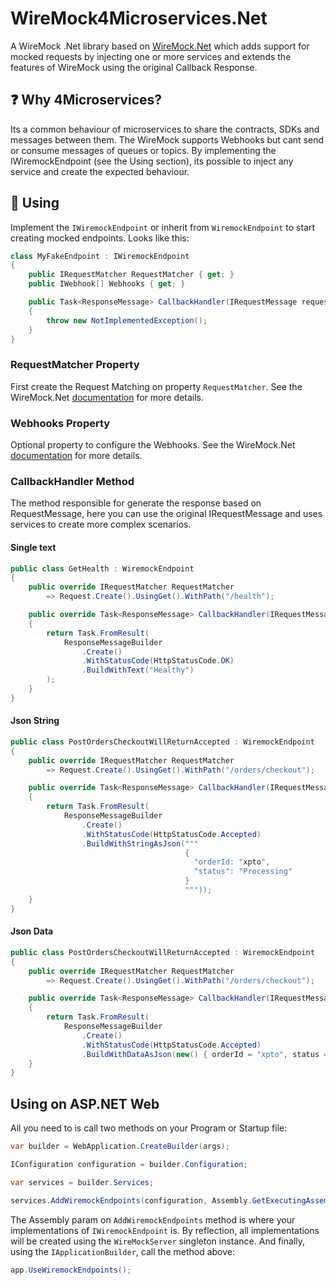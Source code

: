 # WireMock4Microservices.Net
A WireMock .Net library based on [WireMock.Net](https://github.com/WireMock-Net/WireMock.Net) which adds support for mocked requests by injecting one or more services and extends the features of WireMock using the original Callback Response.

## :question: Why 4Microservices? 
Its a common behaviour of microservices to share the contracts, SDKs and messages between them. The WireMock supports Webhooks but cant send or consume messages of queues or topics. By implementing the IWiremockEndpoint (see the Using section), its possible to inject any service and create the expected behaviour.

## :page_facing_up: Using
Implement the `IWiremockEndpoint` or inherit from `WiremockEndpoint` to start creating mocked endpoints. Looks like this:
```csharp
class MyFakeEndpoint : IWiremockEndpoint
{
    public IRequestMatcher RequestMatcher { get; }
    public IWebhook[] Webhooks { get; }

    public Task<ResponseMessage> CallbackHandler(IRequestMessage requestMessage)
    {
        throw new NotImplementedException();
    }
}
```

### RequestMatcher Property
First create the Request Matching on property `RequestMatcher`. See the WireMock.Net [documentation](https://github.com/WireMock-Net/WireMock.Net/wiki/Request-Matching) for more details.

### Webhooks Property
Optional property to configure the Webhooks. See the WireMock.Net [documentation](https://github.com/WireMock-Net/WireMock.Net/wiki/Webhook) for more details.

### CallbackHandler Method
The method responsible for generate the response based on RequestMessage, here you can use the original IRequestMessage and uses services to create more complex scenarios.

#### Single text
```csharp
public class GetHealth : WiremockEndpoint
{
    public override IRequestMatcher RequestMatcher
        => Request.Create().UsingGet().WithPath("/health");

    public override Task<ResponseMessage> CallbackHandler(IRequestMessage requestMessage)
    {
        return Task.FromResult(
            ResponseMessageBuilder
                .Create()
                .WithStatusCode(HttpStatusCode.OK)
                .BuildWithText("Healthy")
        );
    }
}
```

#### Json String
```csharp
public class PostOrdersCheckoutWillReturnAccepted : WiremockEndpoint
{
    public override IRequestMatcher RequestMatcher
        => Request.Create().UsingGet().WithPath("/orders/checkout");

    public override Task<ResponseMessage> CallbackHandler(IRequestMessage requestMessage)
    {
        return Task.FromResult(
            ResponseMessageBuilder
                .Create()
                .WithStatusCode(HttpStatusCode.Accepted)
                .BuildWithStringAsJson("""
                                       {
                                         "orderId: "xpto",
                                         "status": "Processing"
                                       }
                                       """));
    }
}
```

#### Json Data
```csharp
public class PostOrdersCheckoutWillReturnAccepted : WiremockEndpoint
{
    public override IRequestMatcher RequestMatcher
        => Request.Create().UsingGet().WithPath("/orders/checkout");

    public override Task<ResponseMessage> CallbackHandler(IRequestMessage requestMessage)
    {
        return Task.FromResult(
            ResponseMessageBuilder
                .Create()
                .WithStatusCode(HttpStatusCode.Accepted)
                .BuildWithDataAsJson(new() { orderId = "xpto", status = "Processing" }));
    }
}
```

## Using on ASP.NET Web
All you need to is call two methods on your Program or Startup file:

```csharp
var builder = WebApplication.CreateBuilder(args);

IConfiguration configuration = builder.Configuration;

var services = builder.Services;

services.AddWiremockEndpoints(configuration, Assembly.GetExecutingAssembly());
```

The Assembly param on `AddWiremockEndpoints` method is where your implementations of `IWiremockEndpoint` is. By reflection, all implementations will be created using the `WireMockServer` singleton instance.
And finally, using the `IApplicationBuilder`, call the method above:
```csharp
app.UseWiremockEndpoints();
```